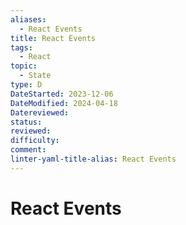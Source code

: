```yaml
---
aliases:
  - React Events
title: React Events
tags:
  - React
topic:
  - State
type: D
DateStarted: 2023-12-06
DateModified: 2024-04-18
Datereviewed: 
status: 
reviewed: 
difficulty: 
comment: 
linter-yaml-title-alias: React Events
---
```


# React Events






